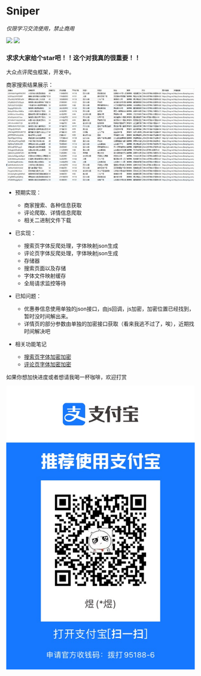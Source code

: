 # Sniper

*仅限学习交流使用，禁止商用*

[![](https://img.shields.io/badge/python-3-brightgreen.svg)](https://www.python.org/downloads/)
<a href="https://github.com/pnoker/iot-dc3/blob/master/LICENSE"><img src="https://img.shields.io/github/license/pnoker/iot-dc3.svg"></a>

### 求求大家给个star吧！！这个对我真的很重要！！

大众点评爬虫框架，开发中。

商家搜索结果展示：
![image](./imgs/base_info.jpg)

- 预期实现：
  - 商家搜索、各种信息获取
  - 评论爬取、详情信息爬取
  - 相关二进制文件下载
 
- 已实现：
  - 搜索页字体反爬处理，字体映射json生成
  - 评论页字体反爬处理，字体映射json生成
  - 存储器
  - 搜索页面以及存储
  - 字体文件映射缓存
  - 全局请求监控等待
  
- 已知问题：
  - 优惠券信息使用单独的json接口，由js回调，js加密，加密位置已经找到，暂时没时间解出来。
  - 详情页的部分参数由单独的加密接口获取（看来我逃不过了，唉），近期找时间解决吧
  
- 相关功能笔记
  - [搜索页字体加密加密](http://www.sniper97.cn/index.php/note/carwler/3694/)
  - [评论页字体加密加密](http://www.sniper97.cn/index.php/note/carwler/3707/)

如果你想加快进度或者想请我喝一杯咖啡，欢迎打赏

![image](./imgs/zhifubao.jpg)